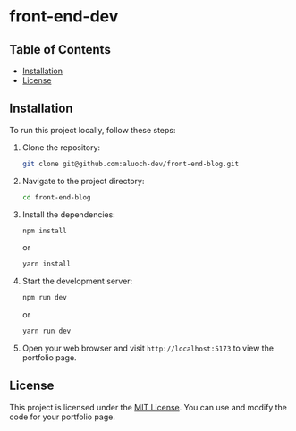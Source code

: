# front-end-dev

## Table of Contents

- [Installation](#installation)
- [License](#license)

## Installation

To run this project locally, follow these steps:

1. Clone the repository:

   ```bash
   git clone git@github.com:aluoch-dev/front-end-blog.git
   ```

2. Navigate to the project directory:

   ```bash
   cd front-end-blog
   ```

3. Install the dependencies:

   ```bash
   npm install 
   ```
   or

    ```bash
   yarn install 
   ```

4. Start the development server:

   ```bash
   npm run dev
   ```
   or

    ```bash
   yarn run dev
   ```

5. Open your web browser and visit `http://localhost:5173` to view the portfolio page.

## License

This project is licensed under the [MIT License](LICENSE). You can use and modify the code for your portfolio page.
